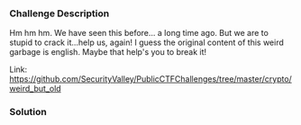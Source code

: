 ### Challenge Description

Hm hm hm. We have seen this before... a long time ago. But we are to stupid to crack it...help us, again! I guess the original content of this weird garbage is english. Maybe that help's you to break it!

Link: https://github.com/SecurityValley/PublicCTFChallenges/tree/master/crypto/weird_but_old

### Solution

